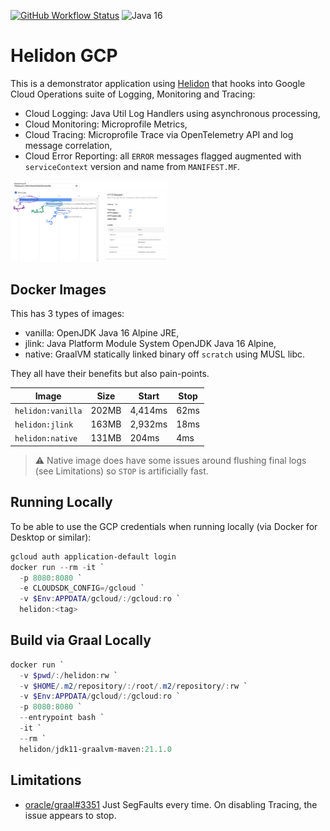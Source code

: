[![GitHub Workflow Status](https://img.shields.io/github/workflow/status/dansiviter/helidon-gcp/Build?style=flat-square)](https://github.com/dansiviter/helidon-gcp/actions/workflows/build.yaml) ![Java 16](https://img.shields.io/badge/-Java%2016%2B-informational?style=flat-square)

# Helidon GCP #

This is a demonstrator application using [Helidon](https://helidon.io) that hooks into Google Cloud Operations suite of Logging, Monitoring and Tracing:
* Cloud Logging: Java Util Log Handlers using asynchronous processing,
* Cloud Monitoring: Microprofile Metrics,
* Cloud Tracing: Microprofile Trace via OpenTelemetry API and log message correlation,
* Cloud Error Reporting: all `ERROR` messages flagged augmented with `serviceContext` version and name from `MANIFEST.MF`.

<img src="./etc/images/TraceScreenshot.png" width=50%>

## Docker Images ##

This has 3 types of images:
* vanilla: OpenJDK Java 16 Alpine JRE,
* jlink: Java Platform Module System OpenJDK Java 16 Alpine,
* native: GraalVM statically linked binary off `scratch` using MUSL libc.

They all have their benefits but also pain-points.

| Image             | Size  | Start   | Stop |
|-------------------|-------|---------|------|
| `helidon:vanilla` | 202MB | 4,414ms | 62ms |
| `helidon:jlink`   | 163MB | 2,932ms | 18ms |
| `helidon:native`  | 131MB | 204ms   | 4ms  |

> :warning: Native image does have some issues around flushing final logs (see Limitations) so `STOP` is artificially fast.


## Running Locally ##

To be able to use the GCP credentials when running locally (via Docker for Desktop or similar):

```powershell
gcloud auth application-default login
docker run --rm -it `
  -p 8080:8080 `
  -e CLOUDSDK_CONFIG=/gcloud `
  -v $Env:APPDATA/gcloud/:/gcloud:ro `
  helidon:<tag>
```


## Build via Graal Locally ##

```powershell
docker run `
  -v $pwd/:/helidon:rw `
  -v $HOME/.m2/repository/:/root/.m2/repository/:rw `
  -v $Env:APPDATA/gcloud/:/gcloud:ro `
  -p 8080:8080 `
  --entrypoint bash `
  -it `
  --rm `
  helidon/jdk11-graalvm-maven:21.1.0
```


## Limitations ##

* [oracle/graal#3351](https://github.com/oracle/graal/issues/3351) Just SegFaults every time. On disabling Tracing, the issue appears to stop.
